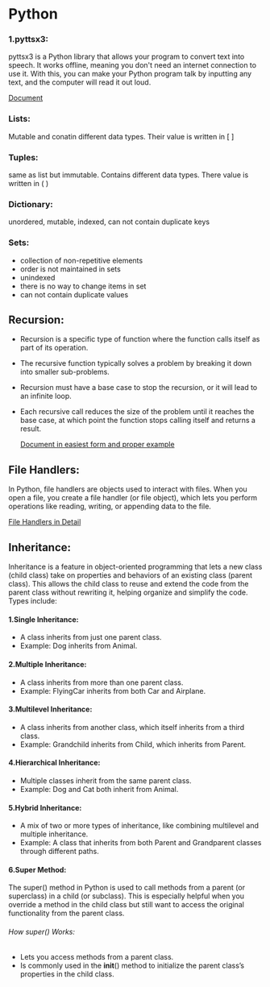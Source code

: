 # Python
### 1.pyttsx3:
pyttsx3 is a Python library that allows your program to convert text into speech.
It works offline, meaning you don't need an internet connection to use it.
With this, you can make your Python program talk by inputting any text, and the computer will read it out loud.

[Document](https://www.canva.com/design/DAGUFSWoyCE/r3eWsz1UC_emvjpiZ-ve6Q/view?utm_content=DAGUFSWoyCE&utm_campaign=designshare&utm_medium=link&utm_source=editor)
### Lists:
Mutable and conatin different data types. Their value is written in [ ]
### Tuples:
same as list but immutable. Contains different data types. There value is written in ( )
### Dictionary:
unordered, mutable, indexed, can not contain duplicate keys
### Sets:
- collection of non-repetitive elements
- order is not maintained in sets
- unindexed
- there is no way to change items in set
- can not contain duplicate values
## Recursion:
- Recursion is a specific type of function where the function calls itself as part of its operation.
- The recursive function typically solves a problem by breaking it down into smaller sub-problems.
- Recursion must have a base case to stop the recursion, or it will lead to an infinite loop.
- Each recursive call reduces the size of the problem until it reaches the base case, at which point the function stops calling itself and returns a result.

  
  [Document in easiest form and proper example](https://www.canva.com/design/DAGUecyPeCk/l-yX7S3C58n-mwQ0SlYsLA/view?utm_content=DAGUecyPeCk&utm_campaign=designshare&utm_medium=link&utm_source=editor)

## File Handlers:
In Python, file handlers are objects used to interact with files. When you open a file, you create a file handler (or file object), which lets you perform operations like reading, writing, or appending data to the file.

[File Handlers in Detail](https://www.canva.com/design/DAGUf2WfU6Q/CvKZ-c187C4iDDmq-5z4Vg/view?utm_content=DAGUf2WfU6Q&utm_campaign=designshare&utm_medium=link&utm_source=editor)
## Inheritance:
Inheritance is a feature in object-oriented programming that lets a new class (child class) take on properties and behaviors of an existing class (parent class). This allows the child class to reuse and extend the code from the parent class without rewriting it, helping organize and simplify the code. Types include:
  #### 1.Single Inheritance:
   - A class inherits from just one parent class.
   - Example: Dog inherits from Animal.
  #### 2.Multiple Inheritance:
   - A class inherits from more than one parent class.
   - Example: FlyingCar inherits from both Car and Airplane.
  #### 3.Multilevel Inheritance:
   - A class inherits from another class, which itself inherits from a third class.
   - Example: Grandchild inherits from Child, which inherits from Parent.
  #### 4.Hierarchical Inheritance:
   - Multiple classes inherit from the same parent class.
   - Example: Dog and Cat both inherit from Animal.
  #### 5.Hybrid Inheritance:
   - A mix of two or more types of inheritance, like combining multilevel and multiple inheritance.
   - Example: A class that inherits from both Parent and Grandparent classes through different paths.
  #### 6.Super Method:
 The super() method in Python is used to call methods from a parent (or superclass) in a child (or subclass). This is especially helpful when you override a method in the   child class but still want to access the original functionality from the parent class.
 ###### How super() Works:
   - Lets you access methods from a parent class.
   - Is commonly used in the __init__() method to initialize the parent class’s properties in the child class.
